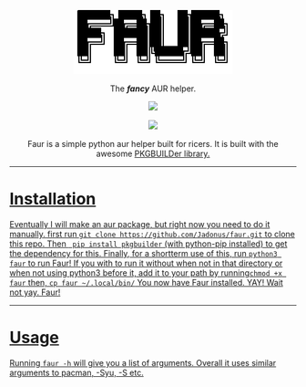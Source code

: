 
<p align="center">
  <img src="ascii-.png" />
</p>
<p align="center">
The <em><strong>fancy</strong></em> AUR helper.
</p>
<p align="center">
  <img src="https://img.shields.io/badge/Python-FFD43B?style=for-the-badge&logo=python&logoColor=blue" />
</p>
<p align="center">
  <img src="https://img.shields.io/badge/Arch_Linux-1793D1?style=for-the-badge&logo=arch-linux&logoColor=white" />

</p>

<p align="center">
Faur is a simple python aur helper built for ricers. It is built with the awesome <a href="https://github.com/Kwpolska/pkgbuilder">PKGBUILDer library.
</p>

---

# Installation
Eventually I will make an aur package, but right now you need to do it manually.
first run ```git clone https://github.com/Jadonus/faur.git``` to clone this repo.
Then ``` pip install pkgbuilder``` (with python-pip installed) to get the dependency for this.
Finally, for a shortterm use of this, run ```python3 faur``` to run Faur!
If you with to run it without when not in that directory or when not using python3 before it, add it to your path by running```chmod +x faur``` then, ```cp faur ~/.local/bin/```
You now have Faur installed. YAY! Wait not yay. Faur!

---

# Usage

Running ```faur -h``` will give you a list of arguments. Overall it uses similar arguments to pacman, -Syu, -S etc. 





  
  
